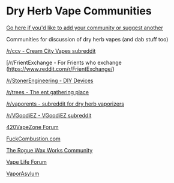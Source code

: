 # Dry Herb Vape Communities

[Go here if you'd like to add your community or suggest another](https://github.com/BeyondCombustion/How-To-Contribute)

Communities for discussion of dry herb vapes (and dab stuff too)

[/r/ccv - Cream City Vapes subreddit](https://reddit.com/r/ccv)

[/r/FrientExchange - For Frients who exchange (https://www.reddit.com/r/FrientExchange/)

[/r/StonerEngineering - DIY Devices](https://reddit.com/r/StonerEngineering)

[/r/trees - The ent gathering place](https://www.reddit.com/r/trees/)

[/r/vaporents - subreddit for dry herb vaporizers](https://reddit.com/r/vaporents)

[/r/VGoodiEZ - VGoodiEZ subreddit](https://www.reddit.com/r/VGoodiez/)

[420VapeZone Forum](https://www.420vapezone.com/forums/discussions)

[FuckCombustion.com](https://fuckcombustion.com)

[The Rogue Wax Works Community](https://www.theroguewaxworks.com/a/p/community)

[Vape Life Forum](https://forum.vapelife.com/)

[VaporAsylum](https://vaporasylum.com/)
